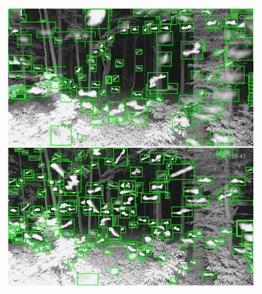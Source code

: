 ![20200709-223546-230551](in/20200709/20200709-223546-230551_0_.jpg)
![20200709-230556-233601](in/20200709/20200709-230556-233601_0_.jpg)
